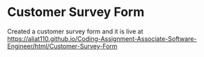 # Customer Survey Form

Created a customer survey form and it is live at https://aliat110.github.io/Coding-Assignment-Associate-Software-Engineer/html/Customer-Survey-Form
